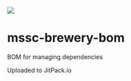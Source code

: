 [![](https://jitpack.io/v/yyhyap/mssc-brewery-bom.svg)](https://jitpack.io/#yyhyap/mssc-brewery-bom)

# mssc-brewery-bom
BOM for managing dependencies

Uploaded to JitPack.io